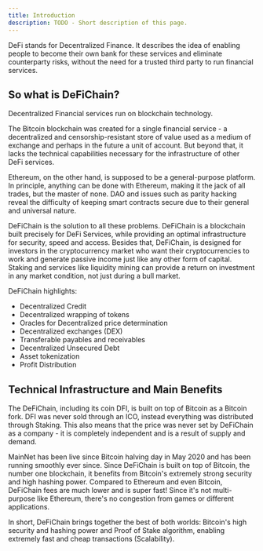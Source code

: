 ```yaml
---
title: Introduction
description: TODO - Short description of this page.
---
```


DeFi stands for Decentralized Finance. It describes the idea of enabling people to become their own bank for these services and eliminate counterparty risks, without the need for a trusted third party to run financial services.

## So what is DeFiChain?

Decentralized Financial services run on blockchain technology.

The Bitcoin blockchain was created for a single financial service - a decentralized and censorship-resistant store of value used as a medium of exchange and perhaps in the future a unit of account. But beyond that, it lacks the technical capabilities necessary for the infrastructure of other DeFi services.

Ethereum, on the other hand, is supposed to be a general-purpose platform. In principle, anything can be done with Ethereum, making it the jack of all trades, but the master of none. DAO and issues such as parity hacking reveal the difficulty of keeping smart contracts secure due to their general and universal nature.

DeFiChain is the solution to all these problems. DeFiChain is a blockchain built precisely for DeFi Services, while providing an optimal infrastructure for security, speed and access. Besides that, DeFiChain, is designed for investors in the cryptocurrency market who want their cryptocurrencies to work and generate passive income just like any other form of capital. Staking and services like liquidity mining can provide a return on investment in any market condition, not just during a bull market.

DeFiChain highlights:

- Decentralized Credit
- Decentralized wrapping of tokens
- Oracles for Decentralized price determination
- Decentralized exchanges (DEX)
- Transferable payables and receivables
- Decentralized Unsecured Debt
- Asset tokenization
- Profit Distribution

## Technical Infrastructure and Main Benefits

The DeFiChain, including its coin DFI, is built on top of Bitcoin as a Bitcoin fork. DFI was never sold through an ICO, instead everything was distributed through Staking. This also means that the price was never set by DeFiChain as a company - it is completely independent and is a result of supply and demand.

MainNet has been live since Bitcoin halving day in May 2020 and has been running smoothly ever since. Since DeFiChain is built on top of Bitcoin, the number one blockchain, it benefits from Bitcoin's extremely strong security and high hashing power. Compared to Ethereum and even Bitcoin, DeFiChain fees are much lower and is super fast! Since it's not multi-purpose like Ethereum, there's no congestion from games or different applications.

In short, DeFiChain brings together the best of both worlds: Bitcoin's high security and hashing power and Proof of Stake algorithm, enabling extremely fast and cheap transactions (Scalability).
